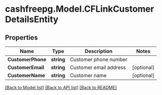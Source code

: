 # cashfreepg.Model.CFLinkCustomerDetailsEntity

## Properties

Name | Type | Description | Notes
------------ | ------------- | ------------- | -------------
**CustomerPhone** | **string** | Customer phone number | 
**CustomerEmail** | **string** | Customer email address | [optional] 
**CustomerName** | **string** | Customer name | [optional] 

[[Back to Model list]](../README.md#documentation-for-models) [[Back to API list]](../README.md#documentation-for-api-endpoints) [[Back to README]](../README.md)

